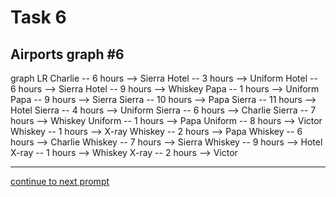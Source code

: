 # Task 6
## Airports graph #6

<div></div>
<div class="mermaid-access">
graph LR
  Charlie -- 6 hours --> Sierra
  Hotel -- 3 hours --> Uniform
  Hotel -- 6 hours --> Sierra
  Hotel -- 9 hours --> Whiskey
  Papa -- 1 hours --> Uniform
  Papa -- 9 hours --> Sierra
  Sierra -- 10 hours --> Papa
  Sierra -- 11 hours --> Hotel
  Sierra -- 4 hours --> Uniform
  Sierra -- 6 hours --> Charlie
  Sierra -- 7 hours --> Whiskey
  Uniform -- 1 hours --> Papa
  Uniform -- 8 hours --> Victor
  Whiskey -- 1 hours --> X-ray
  Whiskey -- 2 hours --> Papa
  Whiskey -- 6 hours --> Charlie
  Whiskey -- 7 hours --> Sierra
  Whiskey -- 9 hours --> Hotel
  X-ray -- 1 hours --> Whiskey
  X-ray -- 2 hours --> Victor
</div>

---

[continue to next prompt](./task7prompt-t.html)

<!-- Required scripts for MermaidAccess -->
<script src="https://combinatronics.com/mermaid-js/mermaid/release/8.8.4/dist/mermaid.min.js"></script>
<script src="mermaid-access-elm.js"></script>
<script src="mermaid-access.js"></script>
<script>
mermaidAccess.go(mermaidAccess.textMode, mermaidAccess.displayAccessibleOnly)
</script>
    
